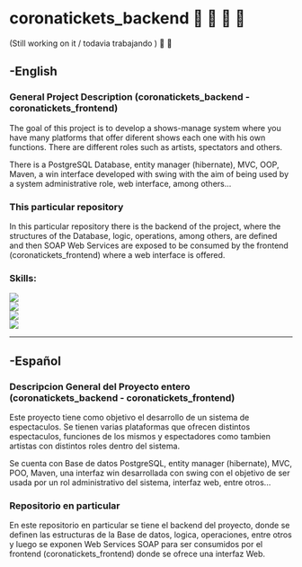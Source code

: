 # coronatickets_backend :construction_worker: :construction_worker: :construction: :construction:
(Still working on it / todavia trabajando ) :construction_worker: :construction:

## -English

### General Project Description (coronatickets_backend - coronatickets_frontend)
The goal of this project is to develop a shows-manage system where you have many platforms that offer diferent shows each one with his own functions. There are different roles such as artists, spectators and others.

There is a PostgreSQL Database, entity manager (hibernate), MVC, OOP, Maven, a win interface developed with swing with the aim of being used by a system administrative role, web interface, among others...

### This particular repository
In this particular repository there is the backend of the project, where the structures of the Database, logic, operations, among others, are defined and then SOAP Web Services are exposed to be consumed by the frontend (coronatickets_frontend) where a web interface is offered.

### Skills:
[![](https://camo.githubusercontent.com/f6c777e8c5c9ae4a6331664dab0a10c4cc3a1895ac3ababcc39b53058ba145d2/68747470733a2f2f696d672e736869656c64732e696f2f7374617469632f76313f7374796c653d666f722d7468652d6261646765266d6573736167653d4a61766126636f6c6f723d303037333936266c6f676f3d4a617661266c6f676f436f6c6f723d464646464646266c6162656c3d)]()
</br>
[![](https://camo.githubusercontent.com/95a15266c9b093e9070410fa62c8dcba6611e79edd738e0ded7ec5b52541d6c4/68747470733a2f2f696d672e736869656c64732e696f2f7374617469632f76313f7374796c653d666f722d7468652d6261646765266d6573736167653d506f737467726553514c26636f6c6f723d343136394531266c6f676f3d506f737467726553514c266c6f676f436f6c6f723d464646464646266c6162656c3d)]()
</br>
[![](https://camo.githubusercontent.com/67b5b69be4a5a807bc1f147f79a9c302e98ec32d840fce4d0273876b0429463e/68747470733a2f2f696d672e736869656c64732e696f2f7374617469632f76313f7374796c653d666f722d7468652d6261646765266d6573736167653d45636c697073652b49444526636f6c6f723d324332323535266c6f676f3d45636c697073652b494445266c6f676f436f6c6f723d464646464646266c6162656c3d)]()
</br>
[![](https://camo.githubusercontent.com/8d0e8bf4a315e73ce23e6d5e3193279d53d066717f7f806d7af7305d9334e7cb/68747470733a2f2f696d672e736869656c64732e696f2f7374617469632f76313f7374796c653d666f722d7468652d6261646765266d6573736167653d426f6f74737472617026636f6c6f723d373935324233266c6f676f3d426f6f747374726170266c6f676f436f6c6f723d464646464646266c6162656c3d)]()


------------


## -Español

### Descripcion General del Proyecto entero (coronatickets_backend - coronatickets_frontend)
Este proyecto tiene como objetivo el desarrollo de un sistema de espectaculos.
Se tienen varias plataformas que ofrecen distintos espectaculos, funciones de los mismos y espectadores como tambien artistas con distintos roles dentro del sistema.

Se cuenta con Base de datos PostgreSQL, entity manager (hibernate), MVC, POO, Maven, una interfaz win desarrollada con swing con el objetivo de ser usada por un rol administrativo del sistema, interfaz web, entre otros...

### Repositorio en particular
En este repositorio en particular se tiene el backend del proyecto, donde se definen las estructuras de la Base de datos, logica, operaciones, entre otros y luego se exponen Web Services SOAP para ser consumidos por el frontend (coronatickets_frontend) donde se ofrece una interfaz Web.
